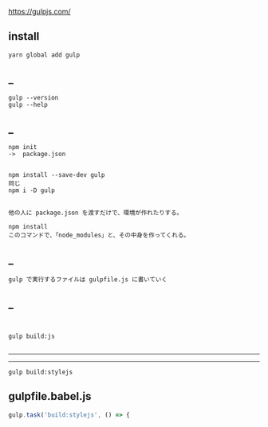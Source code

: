 https://gulpjs.com/

## install
```
yarn global add gulp
```

## _
```
gulp --version
gulp --help
```

## _
```
npm init 
->  package.json


npm install --save-dev gulp
同じ
npm i -D gulp


他の人に package.json を渡すだけで、環境が作れたりする。

npm install
このコマンドで、「node_modules」と、その中身を作ってくれる。
```

## _
```
gulp で実行するファイルは gulpfile.js に書いていく

```

## _
```


gulp build:js


```

______________________________________________________________
______________________________________________________________

```
gulp build:stylejs
```

## gulpfile.babel.js
```js
gulp.task('build:stylejs', () => {
```
